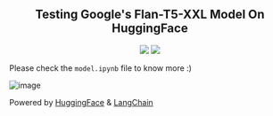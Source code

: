 <h2 align="center"> Testing Google's Flan-T5-XXL Model On HuggingFace</h2>

<p align="center">
<img src ="https://img.shields.io/badge/Python-3776AB.svg?style=for-the-badge&logo=Python&logoColor=white">
<img src ="https://img.shields.io/badge/Jupyter-F37626.svg?style=for-the-badge&logo=Jupyter&logoColor=white">
</p>

Please check the `model.ipynb` file to know more :)

![image](https://github.com/lakshaybhushan/Flan-T5-XXL-LangchainTest/assets/74349407/81772f4b-bfa9-439f-8567-c862ceadd6ef)

Powered by [HuggingFace](https://github.com/huggingface) & [LangChain](https://github.com/langchain-ai)

